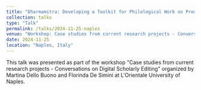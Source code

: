 ```yaml
---
title: "Dharmamitra: Developing a Toolkit for Philological Work on Premodern Asian Low-Resource Languages"
collection: talks
type: "Talk"
permalink: /talks/2024-11-25-naples
venue: "Workshop: Case studies from current research projects - Conversations on Digital Scholarly Editing, Śivadharma Project Headquarters, Palazzo Giusso, L'Orientale University of Naples"
date: 2024-11-25
location: "Naples, Italy"
---
```


This talk was presented as part of the workshop "Case studies from current research projects - Conversations on Digital Scholarly Editing" organized by Martina Dello Buono and Florinda De Simini at L'Orientale University of Naples. 